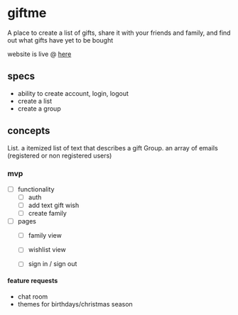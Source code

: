 # giftme
A place to create a list of gifts, share it with your friends and family, and find out what gifts have yet to be bought

website is live @ [here](https://giftme.isaacadams.me/)

## specs

- ability to create account, login, logout
- create a list
- create a group

## concepts

List. a itemized list of text that describes a gift
Group. an array of emails (registered or non registered users)

### mvp

- [ ] functionality
    - [ ] auth
    - [ ] add text gift wish
    - [ ] create family
- [ ] pages
    - [ ] family view
    - [ ] wishlist view
    - [ ] sign in / sign out


#### feature requests

- chat room
- themes for birthdays/christmas season
